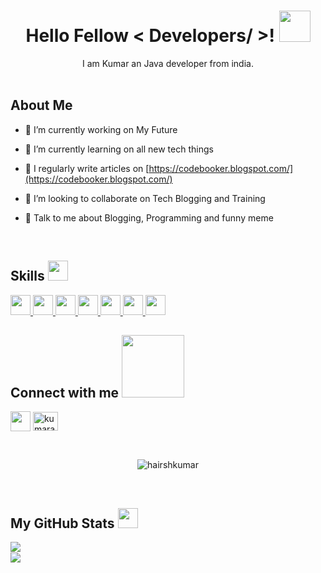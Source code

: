 <div align="center">
<!-- <img width="50%" height = "50%" src="https://cdn.dribbble.com/users/4479253/screenshots/12231271/git_developer_4x.jpg" alt="cover" /> -->
</div>

<h1 align="center"> Hello Fellow < Developers/ >! <img src = "https://raw.githubusercontent.com/MartinHeinz/MartinHeinz/master/wave.gif" width = 50px> </h1>
<p align='center'>

</p>

<div size='20px' align="center">I am Kumar an Java developer from india.
</div>

<br>

<h2> About Me </h2>

- 🔭 I’m currently working on My Future 

- 🌱 I’m currently learning  on all new tech things
  
- 📝 I regularly write articles on [https://codebooker.blogspot.com/](https://codebooker.blogspot.com/)

- 👯 I’m looking to collaborate on Tech Blogging and Training 

- 💬 Talk to me about Blogging, Programming and funny meme 

<br>

<h2> Skills <img src = "https://media2.giphy.com/media/QssGEmpkyEOhBCb7e1/giphy.gif?cid=ecf05e47a0n3gi1bfqntqmob8g9aid1oyj2wr3ds3mg700bl&rid=giphy.gif" width = 32px> </h2>
<a href= https://github.com/harishkumar?tab=repositories&q=&type=&language=sqlite&sort= > <img width ='32px' src ='https://raw.githubusercontent.com/rahulbanerjee26/githubAboutMeGenerator/main/icons/sqlite.svg'> </a>
<a href= https://github.com/harishkumar?tab=repositories&q=&type=&language=java&sort= > <img width ='32px' src ='https://raw.githubusercontent.com/rahulbanerjee26/githubAboutMeGenerator/main/icons/java.svg'> </a>
<a href= https://github.com/harishkumar?tab=repositories&q=&type=&language=javascript&sort= > <img width ='32px' src ='https://raw.githubusercontent.com/rahulbanerjee26/githubAboutMeGenerator/main/icons/javascript.svg'> </a>
<a href= https://github.com/harishkumar?tab=repositories&q=&type=&language=html&sort= > <img width ='32px' src ='https://raw.githubusercontent.com/rahulbanerjee26/githubAboutMeGenerator/main/icons/html.svg'> </a>
<a href= https://github.com/harishkumar?tab=repositories&q=&type=&language=css&sort= > <img width ='32px' src ='https://raw.githubusercontent.com/rahulbanerjee26/githubAboutMeGenerator/main/icons/css.svg'> </a>
<a href= https://github.com/harishkumar?tab=repositories&q=&type=&language=spring&sort= > <img width ='32px' src ='https://raw.githubusercontent.com/rahulbanerjee26/githubAboutMeGenerator/main/icons/spring.svg'> </a>
<a href= https://github.com/harishkumar?tab=repositories&q=&type=&language=ionic&sort= > <img width ='32px' src ='https://raw.githubusercontent.com/rahulbanerjee26/githubAboutMeGenerator/main/icons/ionic.svg'> </a>

<br>

<h2> Connect with me <img src='https://raw.githubusercontent.com/ShahriarShafin/ShahriarShafin/main/Assets/handshake.gif' width="100px"> </h2>

<p align="left">
<a href = 'https://www.github.com/harishkumar'> <img width = '32px' align= 'center' src="https://raw.githubusercontent.com/rahulbanerjee26/githubAboutMeGenerator/main/icons/github.svg"/></a> 
<a href="https://instagram.com/kumaraaa_97" target="blank"><img align="center" src="https://raw.githubusercontent.com/rahuldkjain/github-profile-readme-generator/master/src/images/icons/Social/instagram.svg" alt="kumaraaa_97" height="30" width="40" /></a>
</p>


<br>

<p align="center"><img src="https://github-readme-streak-stats.herokuapp.com/?user=hairshkumar&" alt="hairshkumar" /></p>

<br>

<h2> My GitHub Stats <img src="https://raw.githubusercontent.com/rahulbanerjee26/githubAboutMeGenerator/main/icons/github.svg" width='32px'> </h2>

<a href="https://github.com/hairshkumar">
<img align="left" src="https://github-readme-stats.vercel.app/api?username=harishkumar&show_icons=true" /> 
</a><br>
<a href="https://github.com/hairshkumar">
<img align="center" src="https://github-readme-stats.vercel.app/api/top-langs?username=hairshkumar&show_icons=true" />
</a>




